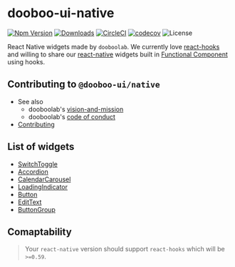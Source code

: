 # dooboo-ui-native

[![Npm Version](http://img.shields.io/npm/v/@dooboo-ui/native.svg?style=flat-square)](https://npmjs.org/package/@dooboo-ui/native)
[![Downloads](http://img.shields.io/npm/dm/@dooboo-ui/native.svg?style=flat-square)](https://npmjs.org/package/@dooboo-ui/native)
[![CircleCI](https://circleci.com/gh/dooboolab/dooboo-ui-native.svg?style=shield)](https://circleci.com/gh/dooboolab/dooboo-ui-native)
[![codecov](https://codecov.io/gh/dooboolab/dooboo-ui-native/branch/master/graph/badge.svg)](https://codecov.io/gh/dooboolab/dooboo-ui-native)
![License](http://img.shields.io/npm/l/@dooboo-ui/native.svg?style=flat-square)

React Native widgets made by `dooboolab`.
We currently love [react-hooks](https://code.fb.com/open-source/react-hooks) and willing to share our [react-native](https://facebook.github.io/react-native) widgets built in [Functional Component](https://logrocket.com/blog/pure-functional-components) using hooks.

## Contributing to `@dooboo-ui/native`

- See also
  - dooboolab's [vision-and-mission](https://github.com/dooboolab/dooboolab.com/blob/master/vision-and-mission.md)
  - dooboolab's [code of conduct](https://github.com/dooboolab/dooboolab.com/blob/master/code-of-conduct.md)
- [Contributing](CONTRIBUTING.md)

## List of widgets

- [SwitchToggle](https://github.com/dooboolab/dooboo-ui-native/tree/master/src/components/shared/SwitchToggle)
- [Accordion](https://github.com/dooboolab/dooboo-ui-native/tree/master/src/components/shared/Accordion)
- [CalendarCarousel](https://github.com/dooboolab/dooboo-ui-native/tree/master/src/components/shared/CalendarCarousel)
- [LoadingIndicator](https://github.com/dooboolab/dooboo-ui-native/tree/master/src/components/shared/LoadingIndicator)
- [Button](https://github.com/dooboolab/dooboo-ui-native/tree/master/src/components/shared/Button)
- [EditText](https://github.com/dooboolab/dooboo-ui-native/tree/master/src/components/shared/EditText)
- [ButtonGroup](https://github.com/dooboolab/dooboo-ui-native/tree/master/src/components/shared/ButtonGroup)

## Comaptability

> Your `react-native` version should support `react-hooks` which will be `>=0.59`.
